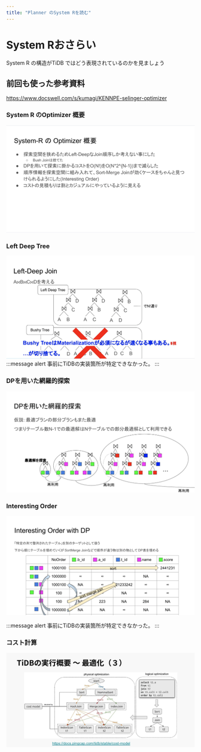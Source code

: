 ```yaml
---
title: "Planner のSystem Rを読む"
---
```

# System Rおさらい

System R の構造がTiDB ではどう表現されているのかを見ましょう


## 前回も使った参考資料
https://www.docswell.com/s/kumagi/KENNPE-selinger-optimizer

### System R のOptimizer 概要
![SystemRのOptimizer概要](/images/tiug-2024-08-20/system_r.png)


### Left Deep Tree
![Left Deep Tree](/images/tiug-2024-08-20/left_deep_tree.png)
:::message alert
事前にTiDBの実装箇所が特定できなかった。
:::


### DPを用いた網羅的探索 
![DPを用いた網羅的探索](/images/tiug-2024-08-20/DPGraph.png)

### Interesting Order 
![Interesting Order](/images/tiug-2024-08-20/interesting_order.png)

:::message alert
事前にTiDBの実装箇所が特定できなかった。
:::

### コスト計算
![Cost Model](/images/tiug-2024-08-20/cost_model.png)
